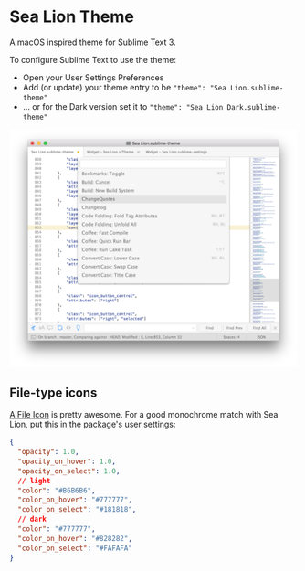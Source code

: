 # Sea Lion Theme

A macOS inspired theme for Sublime Text 3.

To configure Sublime Text to use the theme:

* Open your User Settings Preferences
* Add (or update) your theme entry to be `"theme": "Sea Lion.sublime-theme"`
* ... or for the Dark version set it to `"theme": "Sea Lion Dark.sublime-theme"`

![](https://raw.githubusercontent.com/braver/theme-sea-lion/master/screenshot.png)


## File-type icons

[A File Icon](https://packagecontrol.io/packages/A%20File%20Icon) is pretty awesome. For a good monochrome match with Sea Lion, put this in the package's user settings:


```json
{
  "opacity": 1.0,
  "opacity_on_hover": 1.0,
  "opacity_on_select": 1.0,
  // light
  "color": "#B6B6B6",
  "color_on_hover": "#777777",
  "color_on_select": "#181818",
  // dark
  "color": "#777777",
  "color_on_hover": "#828282",
  "color_on_select": "#FAFAFA"
}
```
